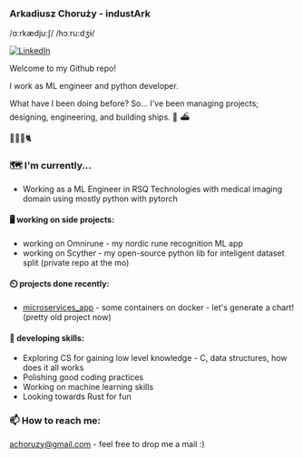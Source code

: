 ### Arkadiusz Choruży - industArk
/ɑːrkædju:ʃ/ /hɔːru:dʒɨ/

<a href="https://www.linkedin.com/in/arkadiuszchoruzy/"><img alt="LinkedIn" src="https://img.shields.io/badge/LinkedIn-Arkadiusz%20Choruzy-blue?style=flat-square&logo=linkedin"></a>

Welcome to my Github repo! 

I work as ML engineer and python developer. 

What have I been doing before?
So... I've been managing projects; designing, engineering, and building ships. :ship: :ferry:

:woman::baby::bearded_person::cat2:

### :world_map: I'm currently...

- Working as a ML Engineer in RSQ Technologies with medical imaging domain using mostly python with pytorch

#### :desktop_computer: working on side projects:

- working on Omnirune - my nordic rune recognition ML app
- working on Scyther - my open-source python lib for inteligent dataset split (private repo at the mo)

#### ⏲️ projects done recently:

- [microservices_app](https://github.com/industArk/microservices_app) - some containers on docker - let's generate a chart! (pretty old project now)

#### :memo: developing skills:
- Exploring CS for gaining low level knowledge - C, data structures, how does it all works
- Polishing good coding practices
- Working on machine learning skills
- Looking towards Rust for fun

### 📫 How to reach me:
achoruzy@gmail.com - feel free to drop me a mail :)

